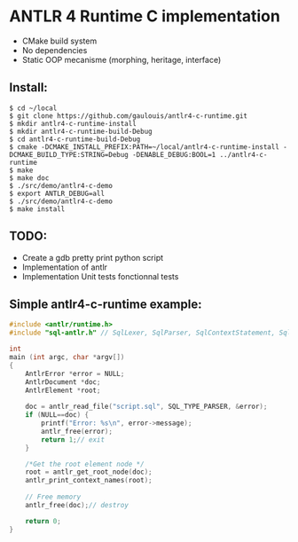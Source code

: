 # ANTLR 4 Runtime C implementation

+ CMake build system
+ No dependencies
+ Static OOP mecanisme (morphing, heritage, interface)

## Install:
```
$ cd ~/local
$ git clone https://github.com/gaulouis/antlr4-c-runtime.git
$ mkdir antlr4-c-runtime-install
$ mkdir antlr4-c-runtime-build-Debug
$ cd antlr4-c-runtime-build-Debug
$ cmake -DCMAKE_INSTALL_PREFIX:PATH=~/local/antlr4-c-runtime-install -DCMAKE_BUILD_TYPE:STRING=Debug -DENABLE_DEBUG:BOOL=1 ../antlr4-c-runtime
$ make
$ make doc
$ ./src/demo/antlr4-c-demo
$ export ANTLR_DEBUG=all
$ ./src/demo/antlr4-c-demo
$ make install
```

## TODO:
+ Create a gdb pretty print python script
+ Implementation of antlr
+ Implementation Unit tests fonctionnal tests


## Simple antlr4-c-runtime example:
```C
#include <antlr/runtime.h>
#include "sql-antlr.h" // SqlLexer, SqlParser, SqlContextStatement, SqlListener

int
main (int argc, char *argv[])
{
    AntlrError *error = NULL;
    AntlrDocument *doc;
    AntlrElement *root;
    
    doc = antlr_read_file("script.sql", SQL_TYPE_PARSER, &error);
    if (NULL==doc) {
        printf("Error: %s\n", error->message);
        antlr_free(error);
        return 1;// exit
    }

    /*Get the root element node */
    root = antlr_get_root_node(doc);
    antlr_print_context_names(root);
    
    // Free memory
    antlr_free(doc);// destroy 

    return 0;
}
```
